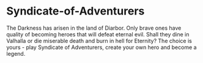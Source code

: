 # Syndicate-of-Adventurers

The Darkness has arisen in the land of Diarbor.
Only brave ones have quality of becoming heroes that will defeat eternal evil.
Shall they dine in Valhalla or die miserable death and burn in hell for Eternity?
The choice is yours - play Syndicate of Adventurers, create your own hero and become a legend.
